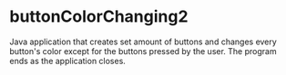 # buttonColorChanging2

Java application that creates set amount of buttons and changes every button's color except for the buttons pressed by the user. The program ends as the application closes.
